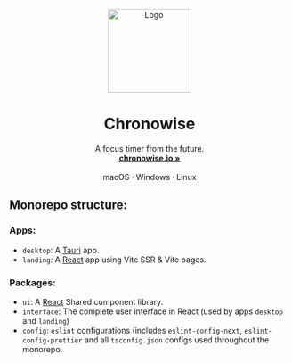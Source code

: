 <p align="center">
  <a href="#">
    
  </a>
  <p align="center">
   <img width="150" height="150" src="" alt="Logo">
  </p>
  <h1 align="center"><b>Chronowise</b></h1>
  <p align="center">
  A focus timer from the future.
    <br />
    <a href="https://chronowise.io"><strong>chronowise.io »</strong></a>
    <br />
    <br />
    macOS
    ·
    Windows
    ·
    Linux
    <br />
  </p>
</p>

## Monorepo structure:

### Apps:

- `desktop`: A [Tauri](https://tauri.studio) app.
- `landing`: A [React](https://reactjs.org) app using Vite SSR & Vite pages.

### Packages:

- `ui`: A [React](https://reactjs.org) Shared component library.
- `interface`: The complete user interface in React (used by apps `desktop` and `landing`)
- `config`: `eslint` configurations (includes `eslint-config-next`, `eslint-config-prettier` and all `tsconfig.json` configs used throughout the monorepo.
